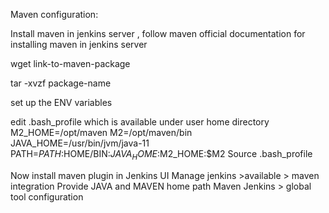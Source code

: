 
Maven configuration:

Install maven in jenkins server  , follow maven official documentation for installing maven in jenkins server 

wget link-to-maven-package

tar -xvzf package-name

set up the ENV variables

edit .bash_profile which is available under user home directory
M2_HOME=/opt/maven
M2=/opt/maven/bin
JAVA_HOME=/usr/bin/jvm/java-11
PATH=$PATH:$HOME/BIN:$JAVA_HOME:$M2_HOME:$M2
Source .bash_profile


Now install maven plugin in Jenkins UI
Manage jenkins >available > maven integration
Provide JAVA and MAVEN home path
Maven Jenkins > global tool configuration
